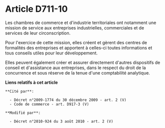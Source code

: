 # Article D711-10

Les chambres de commerce et d'industrie territoriales ont notamment une mission de service aux entreprises industrielles,
commerciales et de services de leur circonscription.

Pour l'exercice de cette mission, elles créent et gèrent des centres de formalités des entreprises et apportent à celles-ci
toutes informations et tous conseils utiles pour leur développement.

Elles peuvent également créer et assurer directement d'autres dispositifs de conseil et d'assistance aux entreprises, dans le
respect du droit de la concurrence et sous réserve de la tenue d'une comptabilité analytique.

**Liens relatifs à cet article**

	**Cité par**:

	  - Décret n°2009-1774 du 30 décembre 2009 - art. 2 (V)
	  - Code de commerce - art. D917-3 (V)

	**Modifié par**:

	  - Décret n°2010-924 du 3 août 2010 - art. 2 (V)
